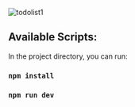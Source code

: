 ![todolist1](https://github.com/BiranV/TodoList/assets/59264488/caa70c68-af8c-4f79-9664-11712732ef40)

## Available Scripts:

In the project directory, you can run:

### `npm install`

### `npm run dev`
